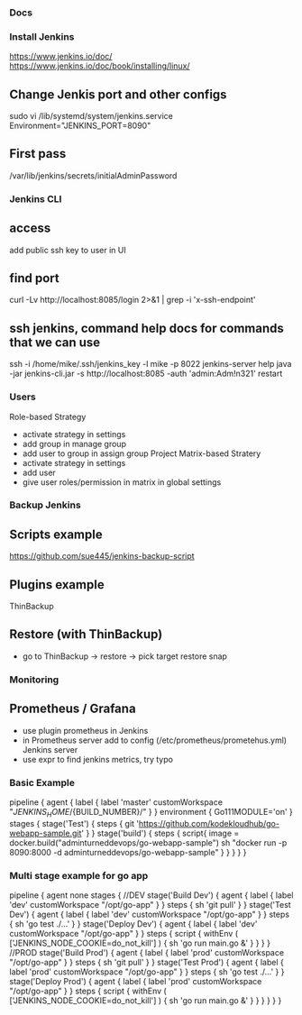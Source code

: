 ### Docs 
### Install Jenkins
https://www.jenkins.io/doc/
https://www.jenkins.io/doc/book/installing/linux/

## Change Jenkis port and other configs
sudo vi /lib/systemd/system/jenkins.service
Environment="JENKINS_PORT=8090"

## First pass
/var/lib/jenkins/secrets/initialAdminPassword

### Jenkins CLI
## access 
add public ssh key to user in UI
## find port
curl -Lv http://localhost:8085/login 2>&1 | grep -i 'x-ssh-endpoint'
## ssh jenkins, command help docs for commands that we can use 
ssh -i /home/mike/.ssh/jenkins_key -l mike -p 8022 jenkins-server help
java -jar jenkins-cli.jar -s http://localhost:8085 -auth 'admin:Adm!n321' restart

### Users
Role-based Strategy
- activate strategy in settings
- add group in manage group
- add user to group in assign group
Project Matrix-based Stratery
- activate strategy in settings
- add user 
- give user roles/permission in matrix in global settings

### Backup Jenkins
## Scripts example
https://github.com/sue445/jenkins-backup-script
## Plugins example
ThinBackup
## Restore (with ThinBackup)
- go to ThinBackup -> restore -> pick target restore snap

### Monitoring
## Prometheus / Grafana
- use plugin prometheus in Jenkins
- in Prometheus server add to config (/etc/prometheus/prometehus.yml) Jenkins server
- use expr to find jenkins metrics, try typo <jenkins>


### Basic Example
pipeline {
    agent {
        label {
            label 'master'
            customWorkspace "${JENKINS_HOME}/${BUILD_NUMBER}/"
        }
    }
    environment {
        Go111MODULE='on'
    }
    stages {
        stage('Test') {
            steps {
                git 'https://github.com/kodekloudhub/go-webapp-sample.git'
            }
        }
        stage('build') {
            steps {
                script{
                    image = docker.build("adminturneddevops/go-webapp-sample")
                    sh "docker run -p 8090:8000 -d adminturneddevops/go-webapp-sample"
                }
            }
        }
    }
}

### Multi stage example for go app
pipeline {
    agent none
    stages {
        //DEV
        stage('Build Dev') {
            agent {
              label {
                label 'dev'
                customWorkspace "/opt/go-app"
              }
            }
            steps {
                sh 'git pull'
            }
        }
        stage('Test Dev') {
            agent {
              label {
                label 'dev'
                customWorkspace "/opt/go-app"
              }
            }
            steps {
                sh 'go test ./...'
            }
        }
        stage('Deploy Dev') {
            agent {
              label {
                label 'dev'
                customWorkspace "/opt/go-app"
              }
            }
            steps {
              script {
                withEnv ( ['JENKINS_NODE_COOKIE=do_not_kill'] ) {
                  sh 'go run main.go &'
                  }
                }
            }
        }
        //PROD
        stage('Build Prod') {
            agent {
              label {
                label 'prod'
                customWorkspace "/opt/go-app"
              }
            }
            steps {
                sh 'git pull'
            }
        }
        stage('Test Prod') {
            agent {
              label {
                label 'prod'
                customWorkspace "/opt/go-app"
              }
            }
            steps {
                sh 'go test ./...'
            }
        }
        stage('Deploy Prod') {
            agent {
              label {
                label 'prod'
                customWorkspace "/opt/go-app"
              }
            }
            steps {
              script {
                withEnv ( ['JENKINS_NODE_COOKIE=do_not_kill'] ) {
                  sh 'go run main.go &'
                  }
                }
            }
        }
    }
}